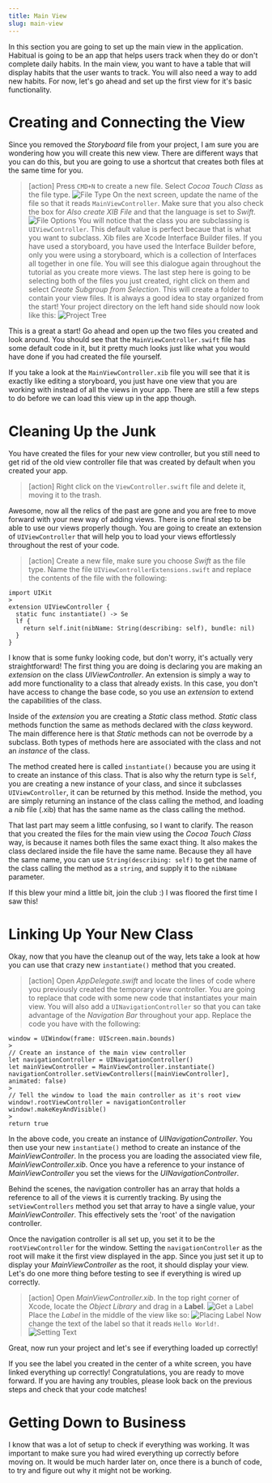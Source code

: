 ```yaml
---
title: Main View
slug: main-view
---
```


In this section you are going to set up the main view in the application. Habitual is going to
be an app that helps users track when they do or don't complete daily habits. In the main view,
you want to have a table that will display habits that the user wants to track. You will also
need a way to add new habits. For now,
let's go ahead and set up the first view for it's basic functionality.

# Creating and Connecting the View

Since you removed the *Storyboard* file from your project, I am sure you are wondering how you
will create this new view. There are different ways that you can do this, but you are going to
use a shortcut that creates both files at the same time for you.

> [action]
> Press `CMD+N` to create a new file. Select *Cocoa Touch Class* as the file type.
> ![File Type](./assets/file_type.png)
> On the next screen, update the name of the file so that it reads `MainViewController`.
> Make sure that you also check the box for *Also create XIB File* and that the language is
> set to *Swift*.
> ![File Options](./assets/file_options.png)
> You will notice that the class you are subclassing is `UIViewController`. This default value is
> perfect becaue that is what you want to subclass. Xib files are Xcode Interface Builder files.
> If you have used a storyboard, you have used the Interface Builder before, only you were using a
> storyboard, which is a collection of Interfaces all together in one file. You will see this 
> dialogue again throughout the tutorial as you create more views. The last step here is going to be
> selecting both of the files you just created, right click on them and select *Create Subgroup from Selection*.
> This will create a folder to contain your view files. It is always a good idea to stay organized from
> the start! Your project directory on the left hand side should now look like this:
> ![Project Tree](./assets/project_tree.png)

This is a great a start! Go ahead and open up the two files you created and look around. You should
see that the `MainViewController.swift` file has some default code in it, but it pretty much looks
just like what you would have done if you had created the file yourself.

If you take a look at the `MainViewController.xib` file you will see that it is exactly like editing
a storyboard, you just have one view that you are working with instead of all the views in your app.
There are still a few steps to do before we can load this view up in the app though.

# Cleaning Up the Junk

You have created the files for your new view controller, but you still need to get rid of the old
view controller file that was created by default when you created your app.

> [action]
> Right click on the `ViewController.swift` file and delete it, moving it to the trash.
 
Awesome, now all the relics of the past are gone and you are free to move forward with your new
way of adding views. There is one final step to be able to use our views properly though. You
are going to create an extension of `UIViewController` that will help you to load your views
effortlessly throughout the rest of your code.

> [action]
> Create a new file, make sure you choose  *Swift* as the file type. Name the file
> `UIViewControllerExtensions.swift` and replace the contents of the file with the following:
>
```
import UIKit
>
extension UIViewController {
  static func instantiate() -> Se
  lf {
    return self.init(nibName: String(describing: self), bundle: nil)
  }
}
```
>

I know that is some funky looking code, but don't worry, it's actually very straightforward! The
first thing you are doing is declaring you are making an *extension* on the class *UIViewController*.
An extension is simply a way to add more functionality to a class that already exists. In this
case, you don't have access to change the base code, so you use an *extension* to extend the 
capabilities of the class.

Inside of the *extension* you are creating a *Static* class method. *Static* class methods function
the same as methods declared with the *class* keyword. The main difference here is that *Static* 
methods can not be overrode by a subclass. Both types of methods here are associated with the class
and not an *instance* of the class. 

The method created here is called `instantiate()` because you are using it to create an instance of
this class. That is also why the return type is `Self`, you are creating a new instance
of your class, and since it subclasses `UIViewController`, it can be returned by this method. Inside
the method, you are simply returning an instance of the class calling the method, and loading a *nib*
file (.xib) that has the same name as the class calling the method.

That last part may seem a little confusing, so I want to clarify. The reason that you created the files
for the main view using the *Cocoa Touch Class* way, is because it names both files the same exact thing.
It also makes the class declared inside the file have the same name. Because they all have the same name, 
you can use `String(describing: self)` to get the name of the class calling the method as a `string`, and
supply it to the `nibName` parameter.

If this blew your mind a little bit, join the club :) I was floored the first time I saw this!

# Linking Up Your New Class

Okay, now that you have the cleanup out of the way, lets take a look at how you can use that crazy new
`instantiate()` method that you created.

> [action]
> Open *AppDelegate.swift* and locate the lines of code where you previously created the temporary
> view controller. You are going to replace that code with some new code that instantiates your
> main view. You will also add a `UINavigationController` so that you can take advantage
> of the *Navigation Bar* throughout your app. Replace the code you have with the following:
>
```
window = UIWindow(frame: UIScreen.main.bounds)
>
// Create an instance of the main view controller
let navigationController = UINavigationController()
let mainViewController = MainViewController.instantiate()
navigationController.setViewControllers([mainViewController], animated: false)
>
// Tell the window to load the main controller as it's root view
window!.rootViewController = navigationController
window!.makeKeyAndVisible()
>
return true
```
>

In the above code, you create an instance of *UINavigationController*. You then use your new `instantiate()`
method to create an instance of the *MainViewController*. In the process you are loading the associated view
file, *MainViewController.xib*. Once you have a reference to your instance of *MainViewController* you set
the views for the *UINavigationController*. 

Behind the scenes, the navigation controller has an array that holds a reference to all of the views it is 
currently tracking. By using the `setViewControllers` method you set that array to have a single value, your
*MainViewController*. This effectively sets the 'root' of the navigation controller.

Once the navigation controller is all set up, you set it to be the `rootViewController` for the window. Setting
the `navigationController` as the root will make it the first view displayed in the app. Since you just set it up
to display your *MainViewController* as the root, it should display your view. Let's do one more thing before
testing to see if everything is wired up correctly.

> [action]
> Open *MainViewController.xib*. In the top right corner of Xcode, locate the *Object Library* and drag in
> a **Label**.
> ![Get a Label](./assets/object-pallet.png)
> Place the *Label* in the middle of the view like so:
> ![Placing Label](./assets/place_label.png)
> Now change the text of the label so that it reads `Hello World!`.
> ![Setting Text](./assets/set_text.png)

Great, now run your project and let's see if everything loaded up correctly!

If you see the label you created in the center of a white screen, you have linked everything up correctly!
Congratulations, you are ready to move forward. If you are having any troubles, please look back on the
previous steps and check that your code matches!

# Getting Down to Business

I know that was a lot of setup to check if everything was working. It was important to make sure you had
wired everything up correctly before moving on. It would be much harder later on, once there is a bunch
of code, to try and figure out why it might not be working.

